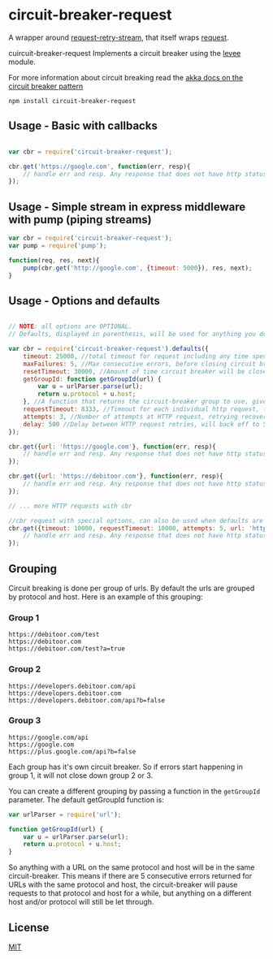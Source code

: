 # circuit-breaker-request

A wrapper around [request-retry-stream](https://github.com/debitoor/request-retry-stream#readme), that itself wraps
 [request](https://github.com/request/request#readme).

 cuircuit-breaker-request Implements a circuit breaker using the
 [levee](https://github.com/krakenjs/levee#readme) module.

 For more information about circuit breaking read the
 [akka docs on the circuit breaker pattern](http://doc.akka.io/docs/akka/snapshot/common/circuitbreaker.html)

	npm install circuit-breaker-request

## Usage - Basic with callbacks

```js

var cbr = require('circuit-breaker-request');

cbr.get('https://google.com', function(err, resp){
	// handle err and resp. Any response that does not have http status code 2XX is an error here
});
```

## Usage - Simple stream in express middleware with pump (piping streams)

```js
var cbr = require('circuit-breaker-request');
var pump = require('pump');

function(req, res, next){
    pump(cbr.get('http://google.com', {timeout: 5000}), res, next);
}
```


## Usage - Options and defaults
```javascript

// NOTE: all options are OPTIONAL.
// Defaults, displayed in parenthesis, will be used for anything you don't specify

var cbr = require('circuit-breaker-request').defaults({
	timeout: 25000, //total timeout for request including any time spend on retries (25000)
	maxFailures: 5, //Max consecutive errors, before closing circuit breaker (5)
	resetTimeout: 30000, //Amount of time circuit breaker will be closed on consecutive errors (30000)
	getGroupId: function getGroupId(url) {
    	var u = urlParser.parse(url);
        return u.protocol + u.host;
    }, //A function that returns the circuit-breaker group to use, given an URL. (default displayed)
	requestTimeout: 8333, //Timeout for each individual http request, (Math.floor(timeout/attempts))
	attempts: 3, //Number of attempts at HTTP request, retrying recoverable errors (3)
	delay: 500 //Delay between HTTP request retries, will back off to 500, 1000, 1500 (500)
});

cbr.get({url: 'https://google.com'}, function(err, resp){
	// handle err and resp. Any response that does not have http status code 2XX is an error here
});

cbr.get({url: 'https://debitoor.com'}, function(err, resp){
	// handle err and resp. Any response that does not have http status code 2XX is an error here
});

// ... more HTTP requests with cbr

//cbr request with special options, can also be used when defaults are not used.
cbr.get({timeout: 10000, requestTimeout: 10000, attempts: 5, url: 'https://debitoor.com'}, function(err, resp){
	// handle err and resp. Any response that does not have http status code 2XX is an error here
});
```

## Grouping

Circuit breaking is done per group of urls. By default the urls are grouped by protocol and host.
Here is an example of this grouping:

### Group 1
	https://debitoor.com/test
	https://debitoor.com
	https://debitoor.com/test?a=true

### Group 2
	https://developers.debitoor.com/api
	https://developers.debitoor.com
	https://developers.debitoor.com/api?b=false

### Group 3
	https://google.com/api
	https://google.com
	https://plus.google.com/api?b=false

Each group has it's own circuit breaker. So if errors start happening in group 1, it will not close down group 2 or 3.

You can create a different grouping by passing a function in the `getGroupId` parameter. The default getGroupId function
is:

```js
var urlParser = require('url');

function getGroupId(url) {
    var u = urlParser.parse(url);
    return u.protocol + u.host;
}
```

So anything with a URL on the same protocol and host will be in the same circuit-breaker. This means if there are 5
consecutive errors returned for URLs with the same protocol and host, the circuit-breaker will pause requests to that
protocol and host for a while, but anything on a different host and/or protocol will still be let through.

## License

[MIT](http://opensource.org/licenses/MIT)
